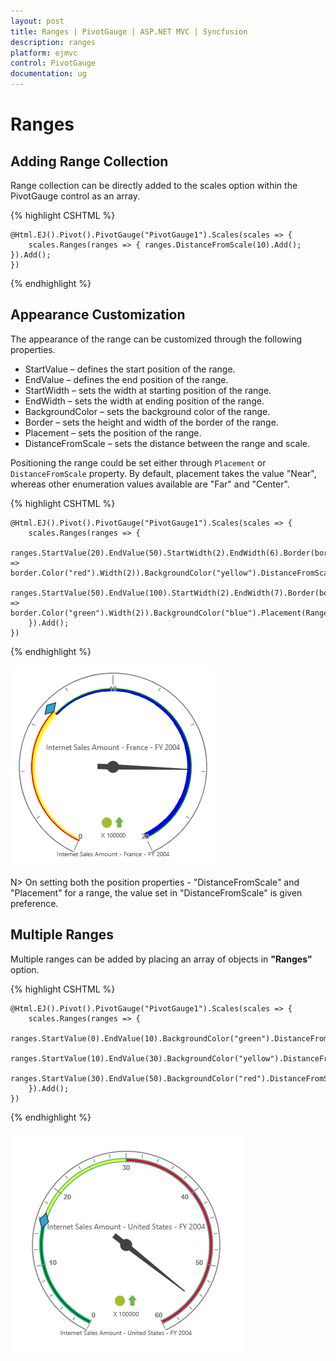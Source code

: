 ```yaml
---
layout: post
title: Ranges | PivotGauge | ASP.NET MVC | Syncfusion
description: ranges
platform: ejmvc
control: PivotGauge
documentation: ug
---
```


# Ranges

## Adding Range Collection

Range collection can be directly added to the scales option within the PivotGauge control as an array.

{% highlight CSHTML %}

    @Html.EJ().Pivot().PivotGauge("PivotGauge1").Scales(scales => {
        scales.Ranges(ranges => { ranges.DistanceFromScale(10).Add(); }).Add();
    })

{% endhighlight  %}

## Appearance Customization

The appearance of the range can be customized through the following properties.

* StartValue – defines the start position of the range.
* EndValue – defines the end position of the range.
* StartWidth – sets the width at starting position of the range.
* EndWidth – sets the width at ending position of the range.
* BackgroundColor – sets the background color of the range.
* Border – sets the height and width of the border of the range.
* Placement – sets the position of the range.
* DistanceFromScale – sets the distance between the range and scale.

Positioning the range could be set either through `Placement` or `DistanceFromScale` property. By default, placement takes the value "Near", whereas other enumeration values available are "Far" and "Center".

{% highlight CSHTML %}

    @Html.EJ().Pivot().PivotGauge("PivotGauge1").Scales(scales => {
        scales.Ranges(ranges => {
            ranges.StartValue(20).EndValue(50).StartWidth(2).EndWidth(6).Border(border => border.Color("red").Width(2)).BackgroundColor("yellow").DistanceFromScale(20).Add();
            ranges.StartValue(50).EndValue(100).StartWidth(2).EndWidth(7).Border(border => border.Color("green").Width(2)).BackgroundColor("blue").Placement(RangePlacement.Near).Add();
        }).Add();
    })

{% endhighlight %}

![](Ranges/AppearanceCustomization.png) 

N> On setting both the position properties - "DistanceFromScale" and "Placement" for a range, the value set in "DistanceFromScale" is given preference. 

## Multiple Ranges

Multiple ranges can be added by placing an array of objects in **"Ranges"** option.

{% highlight CSHTML %}

    @Html.EJ().Pivot().PivotGauge("PivotGauge1").Scales(scales => {
        scales.Ranges(ranges => {
            ranges.StartValue(0).EndValue(10).BackgroundColor("green").DistanceFromScale(-5).Add();
            ranges.StartValue(10).EndValue(30).BackgroundColor("yellow").DistanceFromScale(-5).Add();
            ranges.StartValue(30).EndValue(50).BackgroundColor("red").DistanceFromScale(-5).Add();
        }).Add();
    })

{% endhighlight  %}

![](Ranges/MultipleRanges.png) 
